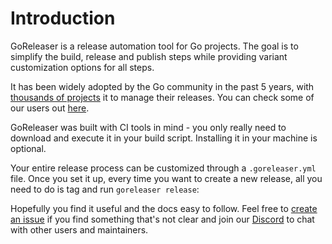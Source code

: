 # Introduction

GoReleaser is a release automation tool for Go projects.
The goal is to simplify the build, release and publish steps while providing variant customization options for all steps.

It has been widely adopted by the Go community in the past 5 years, with [thousands of projects](https://github.com/search?l=&q=filename%3Agoreleaser+language%3Ayaml+-path%3A%2Fvendor&type=code) it to manage their releases.
You can check some of our users out [here](/users).

GoReleaser was built with CI tools in mind - you only really need to download and execute it in your build script.
Installing it in your machine is optional.

Your entire release process can be customized through a `.goreleaser.yml` file.
Once you set it up, every time you want to create a new release, all you need to do is tag and run `goreleaser release`:

<script id="asciicast-385826" src="https://asciinema.org/a/385826.js" async></script>

Hopefully you find it useful and the docs easy to follow.
Feel free to [create an issue][iss] if you find something that's not clear and join our [Discord][dis] to chat with other users and maintainers.

[iss]: https://github.com/goreleaser/goreleaser/issues
[dis]: https://discord.gg/RGEBtg8vQ6
